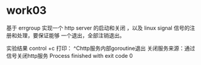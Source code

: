 # work03

基于 errgroup 实现一个 http server 的启动和关闭 ，以及 linux signal 信号的注册和处理，要保证能够 一个退出，全部注销退出。

实验结果 control +c 打印：
^Chttp服务内部goroutine退出
关闭服务来源：通过信号关闭http服务
Process finished with exit code 0

